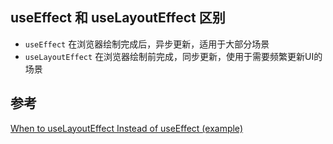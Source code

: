 ## useEffect 和 useLayoutEffect 区别
* `useEffect` 在浏览器绘制完成后，异步更新，适用于大部分场景
* `useLayoutEffect` 在浏览器绘制前完成，同步更新，使用于需要频繁更新UI的场景

## 参考
[When to useLayoutEffect Instead of useEffect (example)](https://daveceddia.com/useeffect-vs-uselayouteffect/)
